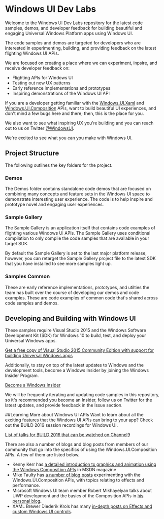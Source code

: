 # Windows UI Dev Labs
Welcome to the Windows UI Dev Labs repository for the latest code samples, demos, and developer feedback for building beautiful and engaging Universal Windows Platform apps using Windows UI.

The code samples and demos are targeted for developers who are interested in experimenting, building, and providing feedback on the latest flighting Windows UI APIs. 

We are focused on creating a place where we can experiment, inpsire, and receive developer feedback on:
- Flighting APIs for Windows UI
- Testing out new UX patterns
- Early reference implementations and prototypes
- Inspiring demonstrations of the Windows UI API  

If you are a developer getting familiar with the [Windows.UI.Xaml](https://msdn.microsoft.com/en-us/library/windows/apps/windows.ui.xaml.aspx) and [Windows.UI.Composition](https://msdn.microsoft.com/en-us/library/windows/apps/windows.ui.composition.aspx) APIs, want to build beautiful UI experiences, and don't mind a few bugs here and there; then, this is the place for you. 

We also want to see what inspiring UX you're building and you can reach out to us on Twitter [@WindowsUI](https://twitter.com/windowsui).

We're excited to see what you can you make with Windows UI.

## Project Structure
The following outlines the key folders for the project.

### Demos
The Demos folder contains standalone code demos that are focused on combining many concepts and feature sets in the Windows UI space to demonstrate interesting user experience. The code is to help inspire and prototype novel and engaging user experiences.

### Sample Gallery
The Sample Gallery is an application itself that contains code examples of flighting various Windows UI APIs. The Sample Gallery uses conditional compilation to only compile the code samples that are available in your target SDK.

By default the Sample Gallery is set to the last major platform release, however, you can retarget the Sample Gallery project file to the latest SDK that you have installed to see more samples light up.

### Samples Common
These are early reference implementations, prototypes, and utilties the team has built over the course of developing our demos and code examples. These are code examples of common code that's shared across code samples and demos.

## Developing and Building with Windows UI
These samples require Visual Studio 2015 and the Windows Software Development Kit (SDK) for Windows 10 to build, test, and deploy your Universal Windows apps. 

[Get a free copy of Visual Studio 2015 Community Edition with support for building Universal Windows apps](http://go.microsoft.com/fwlink/?LinkID=280676)

Additionally, to stay on top of the latest updates to Windows and the development tools, become a Windows Insider by joining the Windows Insider Program.

[Become a Windows Insider](https://insider.windows.com/)

We will be frequently iterating and updating code samples in this repository, so it's recommended you become an Insider, follow us on Twitter for the latest updates, and provide feedback in the Issue section. 

##Learning More about Windows UI APIs
Want to learn about all the exciting features that the Windows UI APIs can bring to your app? Check out the BUILD 2016 session recordings for Windows UI.

[List of talks for BUILD 2016 that can be watched on Channel9](https://github.com/Microsoft/WindowsUIDevLabs/wiki/Windows-UI-Newsletter---May-Edition#build-sessions)

There are also a number of blogs and blog posts from members of our community that go into the specifics of using the Windows.UI.Composition APIs. A few of them are listed below.
- Kenny Kerr has [a detailed introduction to graphics and animation using the Windows Composition APIs](https://msdn.microsoft.com/en-us/magazine/mt590968) in MSDN magazine
- Mike Taulty has [a number of blog posts](https://mtaulty.com/category/composition/) experimenting with the Windows.UI.Composition APIs, with topics relating to effects and performance.
- Microsoft Windows UI team member Robert Mikhayelyan talks about UWP development and the basics of the Composition APIs in [his personal blog](http://blog.robmikh.com/).
- XAML Brewer Diederik Krols has many [in-depth posts on Effects and custom Windows UI controls](https://xamlbrewer.wordpress.com/category/composition-api/).
